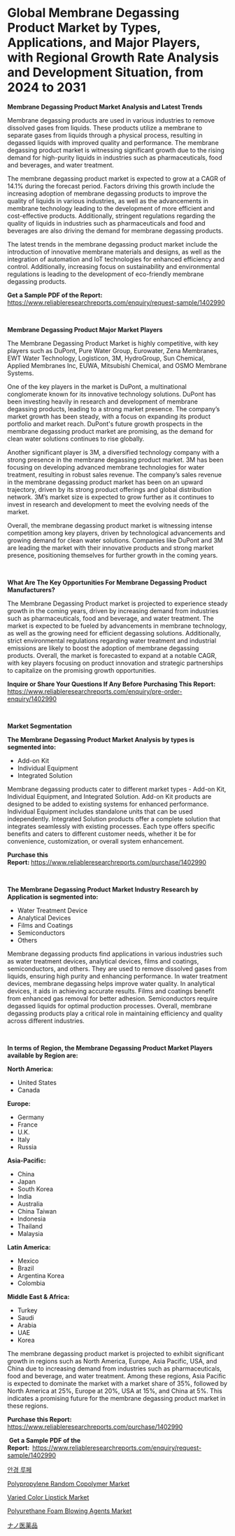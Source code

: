 <p><h1>Global Membrane Degassing Product Market by Types, Applications, and Major Players, with Regional Growth Rate Analysis and Development Situation, from 2024 to 2031</h1></p><p><strong>Membrane Degassing Product Market Analysis and Latest Trends</strong></p>
<p><p>Membrane degassing products are used in various industries to remove dissolved gases from liquids. These products utilize a membrane to separate gases from liquids through a physical process, resulting in degassed liquids with improved quality and performance. The membrane degassing product market is witnessing significant growth due to the rising demand for high-purity liquids in industries such as pharmaceuticals, food and beverages, and water treatment.</p><p>The membrane degassing product market is expected to grow at a CAGR of 14.1% during the forecast period. Factors driving this growth include the increasing adoption of membrane degassing products to improve the quality of liquids in various industries, as well as the advancements in membrane technology leading to the development of more efficient and cost-effective products. Additionally, stringent regulations regarding the quality of liquids in industries such as pharmaceuticals and food and beverages are also driving the demand for membrane degassing products.</p><p>The latest trends in the membrane degassing product market include the introduction of innovative membrane materials and designs, as well as the integration of automation and IoT technologies for enhanced efficiency and control. Additionally, increasing focus on sustainability and environmental regulations is leading to the development of eco-friendly membrane degassing products.</p></p>
<p><strong>Get a Sample PDF of the Report:&nbsp;</strong> <a href="https://www.reliableresearchreports.com/enquiry/request-sample/1402990">https://www.reliableresearchreports.com/enquiry/request-sample/1402990</a></p>
<p>&nbsp;</p>
<p><strong>Membrane Degassing Product Major Market Players</strong></p>
<p><p>The Membrane Degassing Product Market is highly competitive, with key players such as DuPont, Pure Water Group, Eurowater, Zena Membranes, EWT Water Technology, Logisticon, 3M, HydroGroup, Sun Chemical, Applied Membranes Inc, EUWA, Mitsubishi Chemical, and OSMO Membrane Systems.</p><p>One of the key players in the market is DuPont, a multinational conglomerate known for its innovative technology solutions. DuPont has been investing heavily in research and development of membrane degassing products, leading to a strong market presence. The company’s market growth has been steady, with a focus on expanding its product portfolio and market reach. DuPont's future growth prospects in the membrane degassing product market are promising, as the demand for clean water solutions continues to rise globally.</p><p>Another significant player is 3M, a diversified technology company with a strong presence in the membrane degassing product market. 3M has been focusing on developing advanced membrane technologies for water treatment, resulting in robust sales revenue. The company’s sales revenue in the membrane degassing product market has been on an upward trajectory, driven by its strong product offerings and global distribution network. 3M’s market size is expected to grow further as it continues to invest in research and development to meet the evolving needs of the market.</p><p>Overall, the membrane degassing product market is witnessing intense competition among key players, driven by technological advancements and growing demand for clean water solutions. Companies like DuPont and 3M are leading the market with their innovative products and strong market presence, positioning themselves for further growth in the coming years.</p></p>
<p>&nbsp;</p>
<p><strong>What Are The Key Opportunities For Membrane Degassing Product Manufacturers?</strong></p>
<p><p>The Membrane Degassing Product market is projected to experience steady growth in the coming years, driven by increasing demand from industries such as pharmaceuticals, food and beverage, and water treatment. The market is expected to be fueled by advancements in membrane technology, as well as the growing need for efficient degassing solutions. Additionally, strict environmental regulations regarding water treatment and industrial emissions are likely to boost the adoption of membrane degassing products. Overall, the market is forecasted to expand at a notable CAGR, with key players focusing on product innovation and strategic partnerships to capitalize on the promising growth opportunities.</p></p>
<p><strong>Inquire or Share Your Questions If Any Before Purchasing This Report:</strong> <a href="https://www.reliableresearchreports.com/enquiry/pre-order-enquiry/1402990">https://www.reliableresearchreports.com/enquiry/pre-order-enquiry/1402990</a></p>
<p>&nbsp;</p>
<p><strong>Market Segmentation</strong></p>
<p><strong>The Membrane Degassing Product Market Analysis by types is segmented into:</strong></p>
<p><ul><li>Add-on Kit</li><li>Individual Equipment</li><li>Integrated Solution</li></ul></p>
<p><p>Membrane degassing products cater to different market types - Add-on Kit, Individual Equipment, and Integrated Solution. Add-on Kit products are designed to be added to existing systems for enhanced performance. Individual Equipment includes standalone units that can be used independently. Integrated Solution products offer a complete solution that integrates seamlessly with existing processes. Each type offers specific benefits and caters to different customer needs, whether it be for convenience, customization, or overall system enhancement.</p></p>
<p><strong>Purchase this Report:&nbsp;</strong><a href="https://www.reliableresearchreports.com/purchase/1402990">https://www.reliableresearchreports.com/purchase/1402990</a></p>
<p>&nbsp;</p>
<p><strong>The Membrane Degassing Product Market Industry Research by Application is segmented into:</strong></p>
<p><ul><li>Water Treatment Device</li><li>Analytical Devices</li><li>Films and Coatings</li><li>Semiconductors</li><li>Others</li></ul></p>
<p><p>Membrane degassing products find applications in various industries such as water treatment devices, analytical devices, films and coatings, semiconductors, and others. They are used to remove dissolved gases from liquids, ensuring high purity and enhancing performance. In water treatment devices, membrane degassing helps improve water quality. In analytical devices, it aids in achieving accurate results. Films and coatings benefit from enhanced gas removal for better adhesion. Semiconductors require degassed liquids for optimal production processes. Overall, membrane degassing products play a critical role in maintaining efficiency and quality across different industries.</p></p>
<p>&nbsp;</p>
<p><strong>In terms of Region, the Membrane Degassing Product Market Players available by Region are:</strong></p>
<p>
    <p> <strong> North America: </strong>
        <ul>
            <li>United States</li>
            <li>Canada</li>
        </ul>
        </p> 
    <p> <strong> Europe: </strong>
        <ul>
            <li>Germany</li>
            <li>France</li>
            <li>U.K.</li>
            <li>Italy</li>
            <li>Russia</li>
        </ul>
        </p> 
    <p> <strong> Asia-Pacific: </strong>
        <ul>
            <li>China</li>
            <li>Japan</li>
            <li>South Korea</li>
            <li>India</li>
            <li>Australia</li>
            <li>China Taiwan</li>
            <li>Indonesia</li>
            <li>Thailand</li>
            <li>Malaysia</li>
        </ul>
        </p> 
    <p> <strong> Latin America: </strong>
        <ul>
            <li>Mexico</li>
            <li>Brazil</li>
            <li>Argentina Korea</li>
            <li>Colombia</li>
        </ul>
        </p> 
    <p> <strong> Middle East & Africa: </strong>
        <ul>
            <li>Turkey</li>
            <li>Saudi</li>
            <li>Arabia</li>
            <li>UAE</li>
            <li>Korea</li>
        </ul>
    </p>
    </p>
<p><p>The membrane degassing product market is projected to exhibit significant growth in regions such as North America, Europe, Asia Pacific, USA, and China due to increasing demand from industries such as pharmaceuticals, food and beverage, and water treatment. Among these regions, Asia Pacific is expected to dominate the market with a market share of 35%, followed by North America at 25%, Europe at 20%, USA at 15%, and China at 5%. This indicates a promising future for the membrane degassing product market in these regions.</p></p>
<p><strong>Purchase this Report: </strong><a href="https://www.reliableresearchreports.com/purchase/1402990">https://www.reliableresearchreports.com/purchase/1402990</a></p>
<p>&nbsp;<strong>Get a Sample PDF of the Report:&nbsp;&nbsp;</strong><a href="https://www.reliableresearchreports.com/enquiry/request-sample/1402990">https://www.reliableresearchreports.com/enquiry/request-sample/1402990</a></p>
<p><strong></strong></p>
<p><p><a href="https://medium.com/@sarissaschmalingtr6fz2739/%EC%95%88%EA%B2%BD-%EB%A3%A8%ED%94%84-%EC%8B%9C%EC%9E%A5-%EB%B6%84%EC%84%9D-%EA%B8%80%EB%A1%9C%EB%B2%8C-%EC%82%B0%EC%97%85-%EC%A0%84%EB%A7%9D-%EB%B0%8F-%EC%98%88%EC%B8%A1-2024%EB%85%84%EB%B6%80%ED%84%B0-2031%EB%85%84%EA%B9%8C%EC%A7%80-e632bcc98778">안경 루페</a></p><p><a href="https://view.publitas.com/reportprime-1/polypropylene-random-copolymer-market-size-market-share-and-global-market-analysis-report-2024-2031/">Polypropylene Random Copolymer Market</a></p><p><a href="https://zircon-bluebell-299.notion.site/Global-Varied-Color-Lipstick-Market-Size-and-Market-Trends-Insights-and-Projections-from-2024-to-20-d272f686fa6f483d9849afe4b7fd4951">Varied Color Lipstick Market</a></p><p><a href="https://view.publitas.com/reportprime-1/polyurethane-foam-blowing-agents-market-size-market-share-and-global-market-analysis-report-2024-2031/">Polyurethane Foam Blowing Agents Market</a></p><p><a href="https://medium.com/@chablisdavislouise32ptpzm2g/%E3%83%8A%E3%83%8E%E5%8C%BB%E8%96%AC%E5%93%81%E5%B8%82%E5%A0%B4%E3%81%AE%E8%A6%8F%E6%A8%A1%E3%81%A8%E5%B8%82%E5%A0%B4%E5%8B%95%E5%90%91-%E5%AE%8C%E5%85%A8%E3%81%AA%E6%A5%AD%E7%95%8C%E6%A6%82%E8%A6%81-2024%E5%B9%B4%E3%81%8B%E3%82%892031%E5%B9%B4%E3%81%BE%E3%81%A7-3802d6b2f6c4">ナノ医薬品</a></p></p>